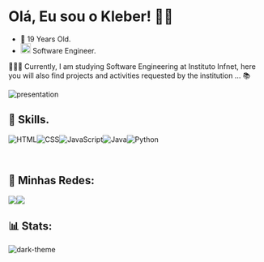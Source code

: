 # Olá, Eu sou o Kleber! 👋🏽
 
* 🎈 19 Years Old.
* <img style="width: 20px; height: 20px;" src="https://cdn-icons-png.flaticon.com/512/534/534621.png"> Software Engineer.


👨🏽‍💻 Currently, I am studying Software Engineering at Instituto Infnet, here you will also find projects and activities requested by the institution ... 📚
<br/>

![presentation](https://user-images.githubusercontent.com/113813046/207380990-5414630e-e54c-46b9-8eb4-32ae865f845c.gif)


## 🧩 Skills.

<p align="center" style="display: flex;">
 <img src="https://img.shields.io/badge/html5%20-%23E34F26.svg?&style=for-the-badge&logo=html5&logoColor=white" alt="HTML"/>
 <img src="https://img.shields.io/badge/css3%20-%231572B6.svg?&style=for-the-badge&logo=css3&logoColor=white" alt="CSS"/>
 <img src="https://img.shields.io/badge/javascript%20-%23323330.svg?&style=for-the-badge&logo=javascript&logoColor=%23F7DF1E" alt="JavaScript"/>
 <img src="https://img.shields.io/badge/java-%23ED8B00.svg?&style=for-the-badge&logo=java&logoColor=white" alt="Java"/>
 <img src="https://img.shields.io/badge/Python-3776AB?style=for-the-badge&logo=python&logoColor=white" alt="Python"/>
 </p>
 
 <br/>
 
 ##  💬 Minhas Redes:
 <p align="center" style="display: flex;">
  <a href="mailto:kleber_rhuan@hotmail.com" target="_blank" alt="Gmail">
  <img src="https://img.shields.io/badge/Gmail-D14836?style=for-the-badge&logo=gmail&logoColor=white"></a>

  <a href="https://www.linkedin.com/in/kleber-rhuan/" target="_blank" alt="Linkedin">
  <img src="https://img.shields.io/badge/LinkedIn-0077B5?style=for-the-badge&logo=linkedin&logoColor=white" /></a>
 </p>
 
 ## 📊 Stats:
 
<p align="center" style="display:flex;">
<img src="https://github-readme-stats.vercel.app/api?username=KleberRhuan&show_icons=true&theme=dark" alt="dark-theme">
  </p>
